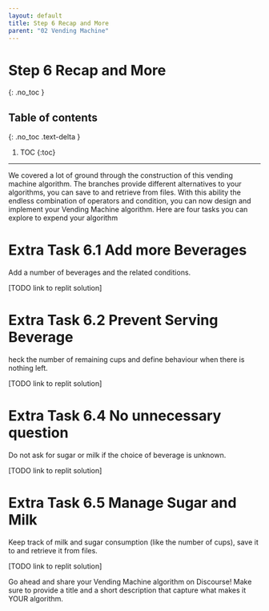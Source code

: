 ```yaml
---
layout: default
title: Step 6 Recap and More
parent: "02 Vending Machine"
---
```


# Step 6 Recap and More
{: .no_toc }

## Table of contents
{: .no_toc .text-delta }

1. TOC
{:toc}

---

We covered a lot of ground through the construction of this vending machine algorithm. The branches provide different alternatives to your algorithms, you can save to and retrieve from files. With this ability the endless combination of operators and condition, you can now design and implement your Vending Machine algorithm. Here are four tasks you can explore to expend your algorithm


# Extra Task 6.1 Add more Beverages

Add a number of beverages and the related conditions.

[TODO link to replit solution]

# Extra Task 6.2 Prevent Serving Beverage

heck the number of remaining cups and define behaviour when there is nothing left.

[TODO link to replit solution]

# Extra Task 6.4 No unnecessary question

Do not ask for sugar or milk if the choice of beverage is unknown.

[TODO link to replit solution]

# Extra Task 6.5 Manage Sugar and Milk

Keep track of milk and sugar consumption (like the number of cups), save it to and retrieve it from files.

[TODO link to replit solution]


Go ahead and share your Vending Machine algorithm on Discourse! Make sure to provide a title and a short description that capture what makes it YOUR algorithm.